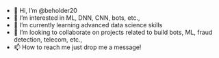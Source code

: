 - 👋 Hi, I’m @beholder20
- 👀 I’m interested in ML, DNN, CNN, bots, etc.,
- 🌱 I’m currently learning advanced data science skills
- 💞️ I’m looking to collaborate on projects related to build bots, ML, fraud detection, telecom, etc.,
- 📫 How to reach me just drop me a message!

<!---
beholder20/beholder20 is a ✨ special ✨ repository because its `README.md` (this file) appears on your GitHub profile.
You can click the Preview link to take a look at your changes.
--->
